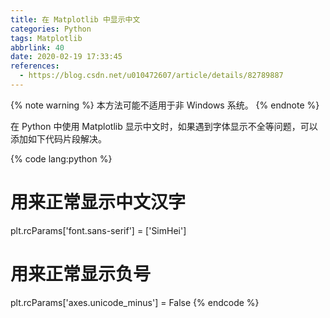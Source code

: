 ```yaml
---
title: 在 Matplotlib 中显示中文
categories: Python
tags: Matplotlib
abbrlink: 40
date: 2020-02-19 17:33:45
references:
  - https://blog.csdn.net/u010472607/article/details/82789887
---
```

{% note warning %}
本方法可能不适用于非 Windows 系统。
{% endnote %}

在 Python 中使用 Matplotlib 显示中文时，如果遇到字体显示不全等问题，可以添加如下代码片段解决。

{% code lang:python %}
# 用来正常显示中文汉字
plt.rcParams['font.sans-serif'] = ['SimHei']

# 用来正常显示负号
plt.rcParams['axes.unicode_minus'] = False
{% endcode %}
